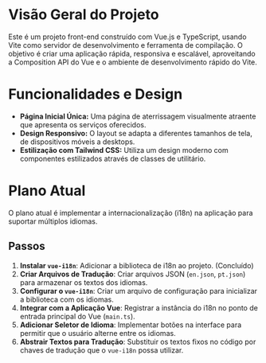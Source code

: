 # Visão Geral do Projeto

Este é um projeto front-end construído com Vue.js e TypeScript, usando Vite como servidor de desenvolvimento e ferramenta de compilação. O objetivo é criar uma aplicação rápida, responsiva e escalável, aproveitando a Composition API do Vue e o ambiente de desenvolvimento rápido do Vite.

# Funcionalidades e Design

*   **Página Inicial Única:** Uma página de aterrissagem visualmente atraente que apresenta os serviços oferecidos.
*   **Design Responsivo:** O layout se adapta a diferentes tamanhos de tela, de dispositivos móveis a desktops.
*   **Estilização com Tailwind CSS:** Utiliza um design moderno com componentes estilizados através de classes de utilitário.

# Plano Atual

O plano atual é implementar a internacionalização (i18n) na aplicação para suportar múltiplos idiomas.

## Passos

1.  **Instalar `vue-i18n`**: Adicionar a biblioteca de i18n ao projeto. (Concluído)
2.  **Criar Arquivos de Tradução**: Criar arquivos JSON (`en.json`, `pt.json`) para armazenar os textos dos idiomas.
3.  **Configurar o `vue-i18n`**: Criar um arquivo de configuração para inicializar a biblioteca com os idiomas.
4.  **Integrar com a Aplicação Vue**: Registrar a instância do i18n no ponto de entrada principal do Vue (`main.ts`).
5.  **Adicionar Seletor de Idioma**: Implementar botões na interface para permitir que o usuário alterne entre os idiomas.
6.  **Abstrair Textos para Tradução**: Substituir os textos fixos no código por chaves de tradução que o `vue-i18n` possa utilizar.
